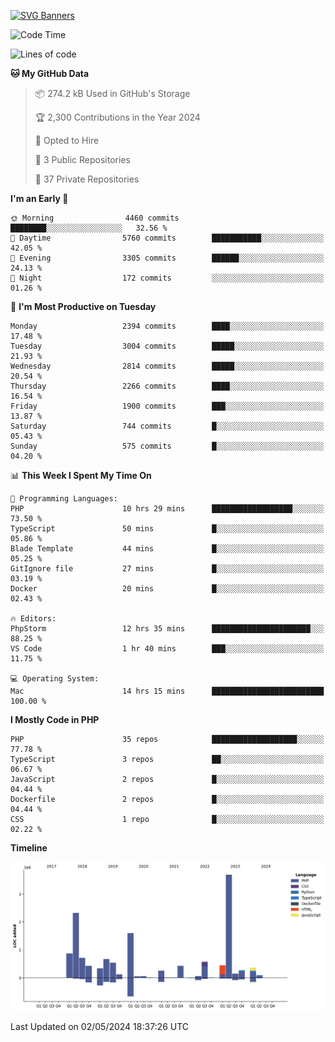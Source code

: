 [![SVG Banners](https://svg-banners.vercel.app/api?type=glitch&text1=Gere_Lajos%F0%9F%92%BB&width=800&height=400)](https://github.com/Akshay090/svg-banners)

<!--START_SECTION:waka-->
![Code Time](http://img.shields.io/badge/Code%20Time-1%2C586%20hrs%2038%20mins-blue)

![Lines of code](https://img.shields.io/badge/From%20Hello%20World%20I%27ve%20Written-14.0%20million%20lines%20of%20code-blue)

**🐱 My GitHub Data** 

> 📦 274.2 kB Used in GitHub's Storage 
 > 
> 🏆 2,300 Contributions in the Year 2024
 > 
> 💼 Opted to Hire
 > 
> 📜 3 Public Repositories 
 > 
> 🔑 37 Private Repositories 
 > 
**I'm an Early 🐤** 

```text
🌞 Morning                4460 commits        ████████░░░░░░░░░░░░░░░░░   32.56 % 
🌆 Daytime                5760 commits        ███████████░░░░░░░░░░░░░░   42.05 % 
🌃 Evening                3305 commits        ██████░░░░░░░░░░░░░░░░░░░   24.13 % 
🌙 Night                  172 commits         ░░░░░░░░░░░░░░░░░░░░░░░░░   01.26 % 
```
📅 **I'm Most Productive on Tuesday** 

```text
Monday                   2394 commits        ████░░░░░░░░░░░░░░░░░░░░░   17.48 % 
Tuesday                  3004 commits        █████░░░░░░░░░░░░░░░░░░░░   21.93 % 
Wednesday                2814 commits        █████░░░░░░░░░░░░░░░░░░░░   20.54 % 
Thursday                 2266 commits        ████░░░░░░░░░░░░░░░░░░░░░   16.54 % 
Friday                   1900 commits        ███░░░░░░░░░░░░░░░░░░░░░░   13.87 % 
Saturday                 744 commits         █░░░░░░░░░░░░░░░░░░░░░░░░   05.43 % 
Sunday                   575 commits         █░░░░░░░░░░░░░░░░░░░░░░░░   04.20 % 
```


📊 **This Week I Spent My Time On** 

```text
💬 Programming Languages: 
PHP                      10 hrs 29 mins      ██████████████████░░░░░░░   73.50 % 
TypeScript               50 mins             █░░░░░░░░░░░░░░░░░░░░░░░░   05.86 % 
Blade Template           44 mins             █░░░░░░░░░░░░░░░░░░░░░░░░   05.25 % 
GitIgnore file           27 mins             █░░░░░░░░░░░░░░░░░░░░░░░░   03.19 % 
Docker                   20 mins             █░░░░░░░░░░░░░░░░░░░░░░░░   02.43 % 

🔥 Editors: 
PhpStorm                 12 hrs 35 mins      ██████████████████████░░░   88.25 % 
VS Code                  1 hr 40 mins        ███░░░░░░░░░░░░░░░░░░░░░░   11.75 % 

💻 Operating System: 
Mac                      14 hrs 15 mins      █████████████████████████   100.00 % 
```

**I Mostly Code in PHP** 

```text
PHP                      35 repos            ███████████████████░░░░░░   77.78 % 
TypeScript               3 repos             ██░░░░░░░░░░░░░░░░░░░░░░░   06.67 % 
JavaScript               2 repos             █░░░░░░░░░░░░░░░░░░░░░░░░   04.44 % 
Dockerfile               2 repos             █░░░░░░░░░░░░░░░░░░░░░░░░   04.44 % 
CSS                      1 repo              █░░░░░░░░░░░░░░░░░░░░░░░░   02.22 % 
```



**Timeline**

![Lines of Code chart](https://raw.githubusercontent.com/gere-lajos/gere-lajos/main/assets/bar_graph.png)


 Last Updated on 02/05/2024 18:37:26 UTC
<!--END_SECTION:waka-->
